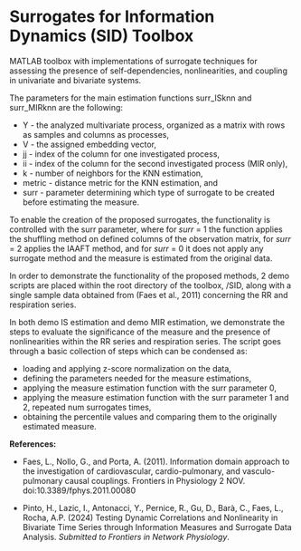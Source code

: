#  Surrogates for Information Dynamics (SID) Toolbox

MATLAB toolbox with implementations of surrogate techniques for assessing the presence of self-dependencies, nonlinearities, and coupling in univariate and bivariate systems.

The parameters for the main estimation functions surr_ISknn and surr_MIRknn are the following:
* Y - the analyzed multivariate process, organized as a matrix with rows as samples and columns as processes,
* V - the assigned embedding vector,
* jj - index of the column for one investigated process,
* ii - index of the column for the second investigated process (MIR only),
* k - number of neighbors for the KNN estimation,
* metric - distance metric for the KNN estimation, and
* surr - parameter determining which type of surrogate to be created before estimating the measure.

To enable the creation of the proposed surrogates, the functionality is controlled with the surr parameter, where for _surr_ = 1 the function applies the shuffling method on defined columns of the observation matrix, for _surr_ = 2 applies the IAAFT method, and for _surr_ = 0 it does not apply any surrogate method and the measure is estimated from the original data.

In order to demonstrate the functionality of the proposed methods, 2 demo scripts are placed within the root directory of the toolbox, /SID, along with a single sample data obtained from (Faes et al., 2011) concerning the RR and respiration series.

In both demo IS estimation and demo MIR estimation, we demonstrate the steps to evaluate the significance of the measure and the presence of nonlinearities within the RR series and respiration series. The script goes through a basic collection of steps which can be condensed as:
* loading and applying z-score normalization on the data,
* defining the parameters needed for the measure estimations,
* applying the measure estimation function with the surr parameter 0,
* applying the measure estimation function with the surr parameter 1 and 2, repeated num surrogates times,
* obtaining the percentile values and comparing them to the originally estimated measure.

**References:**

* Faes, L., Nollo, G., and Porta, A. (2011). Information domain approach to the investigation of cardiovascular, cardio-pulmonary, and vasculo-pulmonary causal couplings. Frontiers in Physiology 2 NOV. doi:10.3389/fphys.2011.00080

* Pinto, H., Lazic, I., Antonacci, Y., Pernice, R., Gu, D., Barà, C., Faes, L., Rocha, A.P. (2024) Testing Dynamic Correlations and Nonlinearity in Bivariate Time Series through Information Measures and Surrogate Data Analysis. _Submitted to Frontiers in Network Physiology_.
